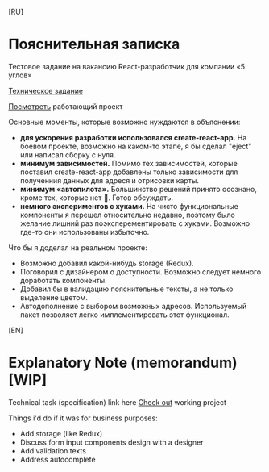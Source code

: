 [RU]
# Пояснительная записка
Тестовое задание на вакансию React-разработчик для компании «5 углов»

[Техническое задание](technical-task-ru.md)

[Посмотреть](https://yuriy.work/test-5-corners) работающий проект

Основные моменты, которые возможно нуждаются в объяснении:
- **для ускорения разработки использовался create-react-app.** На боевом проекте, возможно на каком-то этапе, я бы сделал "eject" или написал сборку с нуля.
- **минимум зависимостей.** Помимо тех зависимостей, которые поставил create-react-app добавлены только зависимости для полученния данных для адреся и отрисовки карты.
- **минимум «автопилота».** Большинство решений принято осознано, кроме тех, которые нет 🙂. Готов обсуждать.
- **немного экспериментов с хуками.** На чисто функциональные компоненты я перешел относительно недавно, поэтому было желание лишний раз поэксперементировать с хуками. Возможно где-то они использованы избыточно.


Что бы я доделал на реальном проекте:
- Возможно добавил какой-нибудь storage (Redux).
- Поговорил с дизайнером о доступности. Возможно следует немного доработать компоненты.
- Добавил бы в валидацию пояснительные тексты, а не только выделение цветом.
- Автодополнение с выбором возможных адресов. Используемый пакет позволяет легко имплементировать этот функционал.



[EN]
# Explanatory Note (memorandum)[WIP]
Technical task (specification) link here
[Check out](https://yuriy.work/test-5-corners) working project

Things i'd do if it was for business purposes:
- Add storage (like Redux)
- Discuss form input components design with a designer
- Add validation texts
- Address autocomplete
